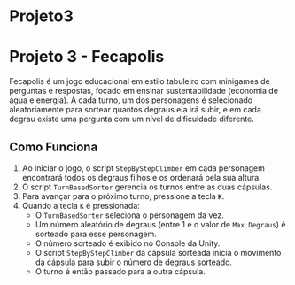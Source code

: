 # Projeto3

# Projeto 3 - Fecapolis

Fecapolis é um jogo educacional em estilo tabuleiro com minigames de perguntas e respostas, focado em ensinar sustentabilidade (economia de água e energia). A cada turno, um dos personagens é selecionado aleatoriamente para sortear quantos degraus ela irá subir, e em cada degrau existe uma pergunta com um nível de dificuldade diferente.


## Como Funciona

1.  Ao iniciar o jogo, o script `StepByStepClimber` em cada personagem encontrará todos os degraus filhos e os ordenará pela sua altura.
2.  O script `TurnBasedSorter` gerencia os turnos entre as duas cápsulas.
3.  Para avançar para o próximo turno, pressione a tecla **`K`**.
4.  Quando a tecla `K` é pressionada:
    * O `TurnBasedSorter` seleciona o personagem da vez.
    * Um número aleatório de degraus (entre 1 e o valor de `Max Degraus`) é sorteado para esse personagem.
    * O número sorteado é exibido no Console da Unity.
    * O script `StepByStepClimber` da cápsula sorteada inicia o movimento da cápsula para subir o número de degraus sorteado.
    * O turno é então passado para a outra cápsula.
    
